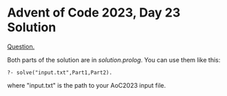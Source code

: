 # Advent of Code 2023, Day 23 Solution

[Question.](https://adventofcode.com/2023/day/23)

Both parts of the solution are in *solution.prolog*.
You can use them like this:
```
?- solve("input.txt",Part1,Part2).
```
where "input.txt" is the path to your AoC2023 input
file.
